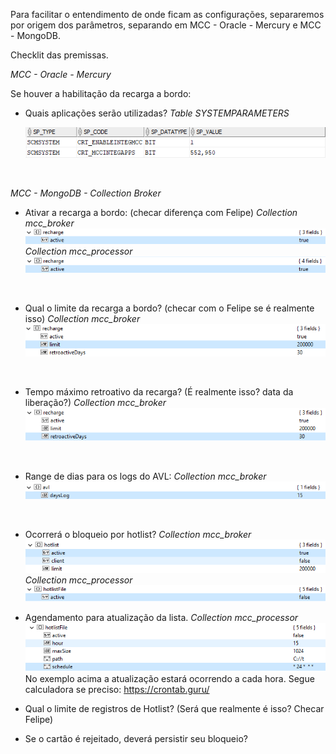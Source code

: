 Para facilitar o entendimento de onde ficam as configurações, separaremos por origem dos parâmetros, separando em MCC - Oracle - Mercury e MCC - MongoDB.

Checklit das premissas.

_MCC - Oracle - Mercury_

Se houver a habilitação da recarga a bordo:
- Quais aplicações serão utilizadas?
_Table SYSTEMPARAMETERS_
 
  ![image.png](/.attachments/image-a932af1e-69a4-4e2e-9d4d-88bb9009301c.png)



<br>

_MCC - MongoDB - Collection Broker_

- Ativar a recarga a bordo: (checar diferença com Felipe)
  _Collection mcc_broker_
![image.png](/.attachments/image-0297b5a2-e15a-4436-9d62-d8cb1bee8e1d.png)
  _Collection mcc_processor_
![image.png](/.attachments/image-6775be80-29e4-48a3-8d8e-d3d63b997242.png)
<br>

- Qual o limite da recarga a bordo? (checar com o Felipe se é realmente isso)
_Collection mcc_broker_
![image.png](/.attachments/image-0d272df1-e2fa-4d39-ac8a-ad5f91eed4f5.png)
<br>

- Tempo máximo retroativo da recarga? (É realmente isso? data da liberação?)
_Collection mcc_broker_
![image.png](/.attachments/image-67bffef2-5cf9-4ecb-aa7c-43b0d660bc3e.png)
<br>

- Range de dias para os logs do AVL:
_Collection mcc_broker_
![image.png](/.attachments/image-794768e3-ffb6-4ea0-a796-4358a37794cd.png)

<BR>

- Ocorrerá o bloqueio por hotlist?
_Collection mcc_broker_
![image.png](/.attachments/image-e27a0bbe-20dd-4794-9417-dde75510d920.png)
_Collection mcc_processor_
![image.png](/.attachments/image-b7962e5b-0b32-4cc9-bb08-c3418c202fbe.png)

- Agendamento para atualização da lista.
_Collection mcc_processor_
![image.png](/.attachments/image-c6e63e22-02c2-4035-adec-a7b5ed0cb3ab.png)
No exemplo acima a atualização estará ocorrendo a cada hora. Segue calculadora se preciso: https://crontab.guru/

- Qual o limite de registros de Hotlist? (Será que realmente é isso? Checar Felipe)


- Se o cartão é rejeitado, deverá persistir seu bloqueio?
